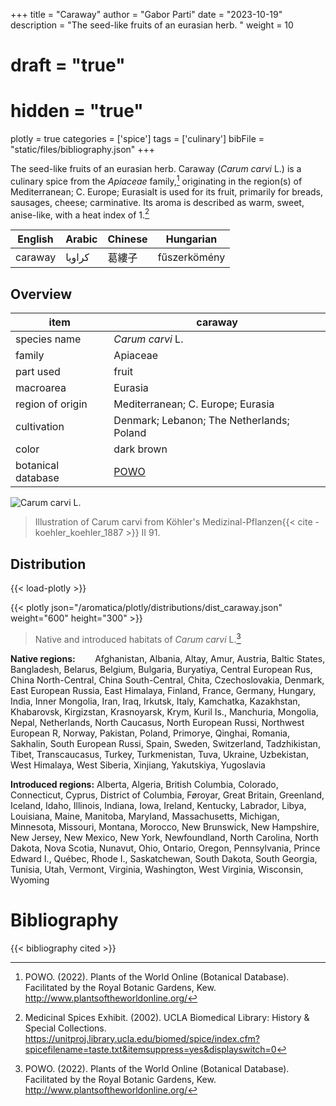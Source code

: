 +++
title = "Caraway"
author = "Gabor Parti"
date = "2023-10-19"
description = "The seed-like fruits of an eurasian herb. "
weight = 10
# draft = "true"
# hidden = "true"
plotly = true
categories = ['spice']
tags = ['culinary']
bibFile = "static/files/bibliography.json"
+++

The seed-like fruits of an eurasian herb. Caraway (*Carum carvi* L.) is a culinary spice from the *Apiaceae* family,[^powo] originating in the region(s) of Mediterranean; C. Europe; EurasiaIt is used for its fruit, primarily for breads, sausages, cheese; carminative. Its aroma is described as warm, sweet, anise-like, with a heat index of 1.[^ucla_medicinal_2002]

|English|Arabic|Chinese|  Hungarian  |
|-------|------|-------|-------------|
|caraway|كراويا|  葛縷子  |fűszerkömény |

## Overview

|       item       |                      caraway                      |
|------------------|---------------------------------------------------|
|   species name   |                  *Carum carvi* L.                 |
|      family      |                      Apiaceae                     |
|     part used    |                       fruit                       |
|     macroarea    |                      Eurasia                      |
| region of origin |         Mediterranean; C. Europe; Eurasia         |
|    cultivation   |     Denmark; Lebanon; The Netherlands; Poland     |
|       color      |                     dark brown                    |
|botanical database|[POWO](https://powo.science.kew.org/taxon/839677-1)|

![*Carum carvi* L.](/images/illustrations/caraway.png?width=33vw "Illustration of Carum carvi from Köhler's Medizinal-Pflanzen")

>Illustration of Carum carvi from Köhler's Medizinal-Pflanzen{{< cite -koehler_koehler_1887 >}} II 91.

## Distribution

{{< load-plotly >}}

{{< plotly json="/aromatica/plotly/distributions/dist_caraway.json" weight="600" height="300" >}}

>Native and introduced habitats of *Carum carvi* L.[^powo]

**Native regions:** &nbsp; &nbsp; &nbsp; &nbsp;Afghanistan, Albania, Altay, Amur, Austria, Baltic States, Bangladesh, Belarus, Belgium, Bulgaria, Buryatiya, Central European Rus, China North-Central, China South-Central, Chita, Czechoslovakia, Denmark, East European Russia, East Himalaya, Finland, France, Germany, Hungary, India, Inner Mongolia, Iran, Iraq, Irkutsk, Italy, Kamchatka, Kazakhstan, Khabarovsk, Kirgizstan, Krasnoyarsk, Krym, Kuril Is., Manchuria, Mongolia, Nepal, Netherlands, North Caucasus, North European Russi, Northwest European R, Norway, Pakistan, Poland, Primorye, Qinghai, Romania, Sakhalin, South European Russi, Spain, Sweden, Switzerland, Tadzhikistan, Tibet, Transcaucasus, Turkey, Turkmenistan, Tuva, Ukraine, Uzbekistan, West Himalaya, West Siberia, Xinjiang, Yakutskiya, Yugoslavia

**Introduced regions:** Alberta, Algeria, British Columbia, Colorado, Connecticut, Cyprus, District of Columbia, Føroyar, Great Britain, Greenland, Iceland, Idaho, Illinois, Indiana, Iowa, Ireland, Kentucky, Labrador, Libya, Louisiana, Maine, Manitoba, Maryland, Massachusetts, Michigan, Minnesota, Missouri, Montana, Morocco, New Brunswick, New Hampshire, New Jersey, New Mexico, New York, Newfoundland, North Carolina, North Dakota, Nova Scotia, Nunavut, Ohio, Ontario, Oregon, Pennsylvania, Prince Edward I., Québec, Rhode I., Saskatchewan, South Dakota, South Georgia, Tunisia, Utah, Vermont, Virginia, Washington, West Virginia, Wisconsin, Wyoming

[^powo]: POWO. (2022). Plants of the World Online (Botanical Database). Facilitated by the Royal Botanic Gardens, Kew. http://www.plantsoftheworldonline.org/
[^ucla_medicinal_2002]: Medicinal Spices Exhibit. (2002). UCLA Biomedical Library: History & Special Collections. https://unitproj.library.ucla.edu/biomed/spice/index.cfm?spicefilename=taste.txt&itemsuppress=yes&displayswitch=0



# Bibliography

{{< bibliography cited >}}

